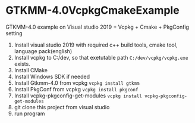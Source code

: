 # GTKMM-4.0VcpkgCmakeExample
GTKMM-4.0 example on Visual studio 2019 + Vcpkg + Cmake + PkgConfig setting

1. Install visual studio 2019 with required c++ build tools, cmake tool, language pack(english)
2. Install vcpkg to C:/dev, so that exetutable path `C:/dev/vcpkg/vcpkg.exe` exists.
3. Install CMake
4. Install Windows SDK if needed
5. Install Gtkmm-4.0 from vcpkg `vcpkg install gtkmm`
6. Install PkgConf from vcpkg `vcpkg install pkgconf`
7. Install vcpkg-pkgconfig-get-modules `vcpkg install vcpkg-pkgconfig-get-modules`
8. git clone this project from visual studio
9. run program
